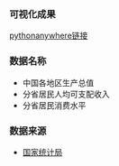 ### 可视化成果
[pythonanywhere链接](http://chosen0524.pythonanywhere.com/)

### 数据名称
* 中国各地区生产总值
* 分省居民人均可支配收入
* 分省居民消费水平

### 数据来源
* [国家统计局](http://data.stats.gov.cn/index.htm)
